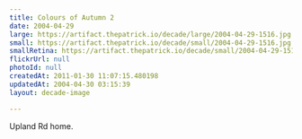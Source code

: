 ```yaml
---
title: Colours of Autumn 2
date: 2004-04-29
large: https://artifact.thepatrick.io/decade/large/2004-04-29-1516.jpg
small: https://artifact.thepatrick.io/decade/small/2004-04-29-1516.jpg
smallRetina: https://artifact.thepatrick.io/decade/small/2004-04-29-1516@2x.jpg
flickrUrl: null
photoId: null
createdAt: 2011-01-30 11:07:15.480198
updatedAt: 2004-04-30 03:15:39
layout: decade-image

---
```

Upland Rd home.
